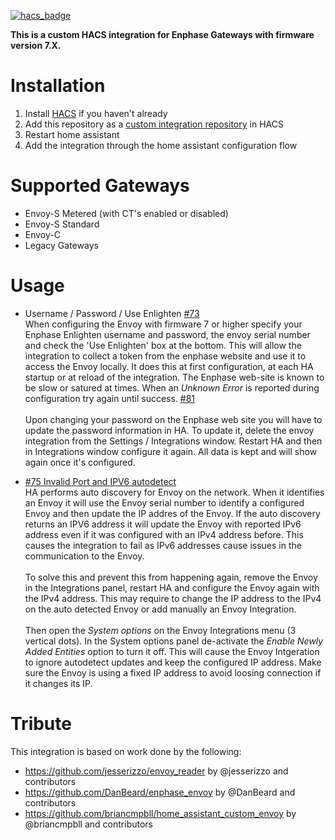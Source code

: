 [![hacs_badge](https://img.shields.io/badge/HACS-Custom-41BDF5.svg)](https://github.com/hacs/integration)


**This is a custom HACS integration for Enphase Gateways with firmware version 7.X.**


# Installation

1. Install [HACS](https://hacs.xyz/) if you haven't already
2. Add this repository as a [custom integration repository](https://hacs.xyz/docs/faq/custom_repositories) in HACS
4. Restart home assistant
5. Add the integration through the home assistant configuration flow


# Supported Gateways

  - Envoy-S Metered (with CT's enabled or disabled)
  - Envoy-S Standard
  - Envoy-C
  - Legacy Gateways


# Usage

  - Username / Password / Use Enlighten [#73](https://github.com/briancmpbll/home_assistant_custom_envoy/issues/73)\
      When configuring the Envoy with firmware 7 or higher specify your Enphase Enlighten username and password, the envoy serial number and check the 'Use Enlighten' box at the bottom. This will allow the integration to collect a token from the enphase website and use it to access the Envoy locally. It does this at first configuration, at each HA startup or at reload of the integration. The Enphase web-site is known to be slow or satured at times. When an *Unknown Error* is reported during configuration try again until success. [#81](https://github.com/briancmpbll/home_assistant_custom_envoy/issues/81) \
      \
      Upon changing your password on the Enphase web site you will have to update the password information in HA. To update it, delete the envoy integration from the Settings / Integrations window. Restart HA and then in Integrations window configure it again. All data is kept and will show again once it's configured.

  - [#75 Invalid Port and IPV6 autodetect](https://github.com/briancmpbll/home_assistant_custom_envoy/issues/75) \
      HA performs auto discovery for Envoy on the network. When it identifies an Envoy it will use the Envoy serial number 
      to identify a configured Envoy and then update the IP addres of the Envoy. If the auto discovery returns an IPV6 address it will update the Envoy with reported IPv6 address even if it was configured with an IPv4 address before. This causes the integration to fail as IPv6 addresses cause issues in the communication to the Envoy. \
      \
      To solve this and prevent this from happening again, remove the Envoy in the Integrations panel, restart HA and configure the Envoy again with the IPv4 address. This may require to change the IP address to the IPv4 on the auto detected Envoy or add manually an Envoy Integration. \
      \
      Then open the *System options* on the Envoy Integrations menu (3 vertical dots). In the System options panel de-activate the *Enable Newly Added Entities* option to turn it off. This will cause the Envoy Intgeration to ignore autodetect updates and keep the configured IP address. Make sure the Envoy is using a fixed IP address to avoid loosing connection if it changes its IP.


# Tribute

This integration is based on work done by the following:

*  https://github.com/jesserizzo/envoy_reader by @jesserizzo and contributors
*  https://github.com/DanBeard/enphase_envoy by @DanBeard and contributors
*  https://github.com/briancmpbll/home_assistant_custom_envoy by @briancmpbll and contributors